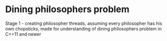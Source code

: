 # Dining philosophers problem

Stage 1 - creating philosopher threads, assuming every philosopher has his own chopsticks, made for understanding of dining philosophers problem in C++11 and newer
